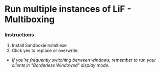 # Run multiple instances of LiF - Multiboxing
### Instructions
1. Install SandboxieInstall.exe
2. Click yes to replace or overwrite.
*  _If you're frequently switching berween windows, remember to run your clients in "Borderless Windowed" display mode._
